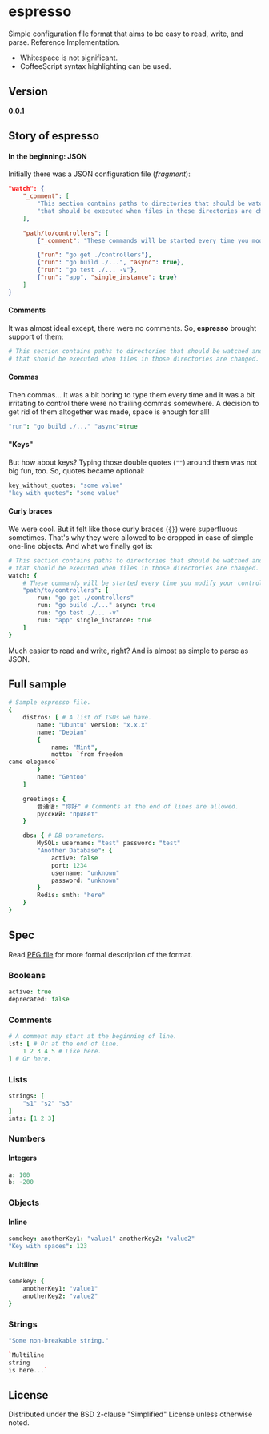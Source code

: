 # espresso
Simple configuration file format that aims to be easy to read, write, and parse.
Reference Implementation.

* Whitespace is not significant.
* CoffeeScript syntax highlighting can be used.

## Version
**0.0.1**

## Story of espresso
#### In the beginning: JSON
Initially there was a JSON configuration file (*fragment*):
```json
"watch": {
	"_comment": [
		"This section contains paths to directories that should be watched and commands",
		"that should be executed when files in those directories are changed."
	],

	"path/to/controllers": [
		{"_comment": "These commands will be started every time you modify your controllers."}

		{"run": "go get ./controllers"},
		{"run": "go build ./...", "async": true},
		{"run": "go test ./... -v"},
		{"run": "app", "single_instance": true}
	]
}
```

#### Comments
It was almost ideal except, there were no comments. So, **espresso** brought support of them:
```coffee
# This section contains paths to directories that should be watched and commands
# that should be executed when files in those directories are changed.
```

#### Commas
Then commas... It was a bit boring to type them every time and it was a bit irritating to control
there were no trailing commas somewhere.
A decision to get rid of them altogether was made, space is enough for all!
```coffee
"run": "go build ./..." "async"=true
```

#### "Keys"
But how about keys? Typing those double quotes (`""`) around them was not big fun, too.
So, quotes became optional:
```coffee
key_without_quotes: "some value"
"key with quotes": "some value"
```

#### Curly braces
We were cool. But it felt like those curly braces (`{}`) were superfluous sometimes.
That's why they were allowed to be dropped in case of simple one-line objects.
And what we finally got is:
```coffee
# This section contains paths to directories that should be watched and commands
# that should be executed when files in those directories are changed.
watch: {
	# These commands will be started every time you modify your controllers.
	"path/to/controllers": [
		run: "go get ./controllers"
		run: "go build ./..." async: true
		run: "go test ./... -v"
		run: "app" single_instance: true
	]
}
```
Much easier to read and write, right? And is almost as simple to parse as JSON.

## Full sample
```coffee
# Sample espresso file.
{
	distros: [ # A list of ISOs we have.
		name: "Ubuntu" version: "x.x.x"
		name: "Debian"
		{
			name: "Mint",
			motto: `from freedom
came elegance`
		}
		name: "Gentoo"
	]

	greetings: {
		普通话: "你好" # Comments at the end of lines are allowed.
		русский: "привет"
	}

	dbs: { # DB parameters.
		MySQL: username: "test" password: "test"
		"Another Database": {
			active: false
			port: 1234
			username: "unknown"
			password: "unknown"
		}
		Redis: smth: "here"
	}
}
```

## Spec
Read [PEG file](grammar/espresso_v0_0_1.peg) for more formal description of the format.

### Booleans
```coffee
active: true
deprecated: false
```
### Comments
```coffee
# A comment may start at the beginning of line.
lst: [ # Or at the end of line.
	1 2 3 4 5 # Like here.
] # Or here.
```
### Lists
```coffee
strings: [
	"s1" "s2" "s3"
]
ints: [1 2 3]
```
### Numbers
#### Integers
```coffee
a: 100
b: -200
```
### Objects
#### Inline
```coffee
somekey: anotherKey1: "value1" anotherKey2: "value2"
"Key with spaces": 123
```
#### Multiline
```coffee
somekey: {
	anotherKey1: "value1"
	anotherKey2: "value2"
}
```
### Strings
```coffee
"Some non-breakable string."
```
```coffee
`Multiline
string
is here...`
```

## License
Distributed under the BSD 2-clause "Simplified" License unless otherwise noted.

